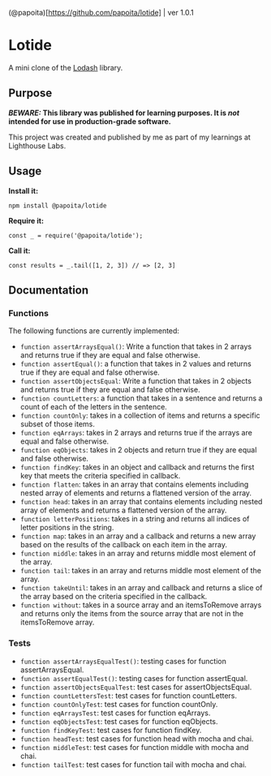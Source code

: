 <!-- @format -->

(@papoita)[https://github.com/papoita/lotide] | ver 1.0.1

# Lotide

A mini clone of the [Lodash](https://lodash.com) library.

## Purpose

**_BEWARE:_ This library was published for learning purposes. It is _not_ intended for use in production-grade software.**

This project was created and published by me as part of my learnings at Lighthouse Labs.

## Usage

**Install it:**

`npm install @papoita/lotide`

**Require it:**

`const _ = require('@papoita/lotide');`

**Call it:**

`const results = _.tail([1, 2, 3]) // => [2, 3]`

## Documentation

### Functions

The following functions are currently implemented:

- `function assertArraysEqual()`: Write a function that takes in 2 arrays and returns true if they are equal and false otherwise.
- `function assertEqual()`: a function that takes in 2 values and returns true if they are equal and false otherwise.
- `function assertObjectsEqual`: Write a function that takes in 2 objects and returns true if they are equal and false otherwise.
- `function countLetters`: a function that takes in a sentence and returns a count of each of the letters in the sentence.
- `function countOnly`: takes in a collection of items and returns a specific subset of those items.
- `function eqArrays`: takes in 2 arrays and returns true if the arrays are equal and false otherwise.
- `function eqObjects`: takes in 2 objects and return true if they are equal and false otherwise.
- `function findKey`: takes in an object and callback and returns the first key that meets the criteria specified in callback.
- `function flatten`: takes in an array that contains elements including nested array of elements and returns a flattened version of the array.
- `function head`: takes in an array that contains elements including nested array of elements and returns a flattened version of the array.
- `function letterPositions`: takes in a string and returns all indices of letter positions in the string.
- `function map`: takes in an array and a callback and returns a new array based on the results of the callback on each item in the array.
- `function middle`: takes in an array and returns middle most element of the array.
- `function tail`: takes in an array and returns middle most element of the array.
- `function takeUntil`: takes in an array and callback and returns a slice of the array based on the criteria specified in the callback.
- `function without`: takes in a source array and an itemsToRemove arrays and returns only the items from the source array that are not in the itemsToRemove array.

### Tests

- `function assertArraysEqualTest()`: testing cases for function assertArraysEqual.
- `function assertEqualTest()`: testing cases for function assertEqual.
- `function assertObjectsEqualTest`: test cases for assertObjectsEqual.
- `function countLettersTest`: test cases for function countLetters.
- `function countOnlyTest`: test cases for function countOnly.
- `function eqArraysTest`: test cases for function eqArrays.
- `function eqObjectsTest`: test cases for function eqObjects.
- `function findKeyTest`: test cases for function findKey.
- `function headTest`: test cases for function head with mocha and chai.
- `function middleTest`: test cases for function middle with mocha and chai.
- `function tailTest`: test cases for function tail with mocha and chai.
